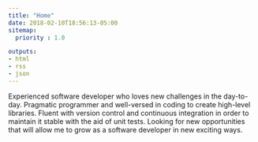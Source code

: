 ```yaml
---
title: "Home"
date: 2018-02-10T18:56:13-05:00
sitemap:
  priority : 1.0

outputs:
- html
- rss
- json
---
```

<p>Experienced software developer who loves new challenges in the day-to-day. Pragmatic programmer and well-versed in coding to create high-level libraries. Fluent with version control and continuous integration in order to maintain it stable with the aid of unit tests. Looking for new opportunities that will allow me to grow as a software developer in new exciting ways.</p>

